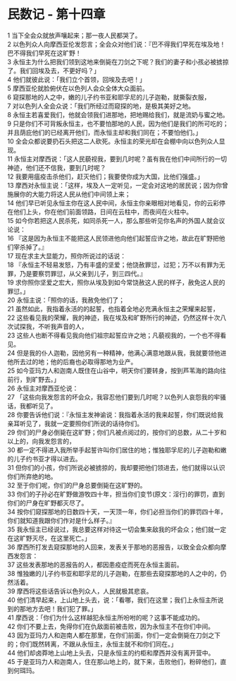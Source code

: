 # 民数记 - 第十四章
  
 1 当下全会众就放声嚷起来；那一夜人民都哭了。  
 2 以色列众人向摩西亚伦发怨言；全会众对他们说：『巴不得我们早死在埃及地！巴不得我们早死在这旷野！  
 3 永恒主为什么把我们领到这地来倒毙在刀剑之下呢？我们的妻子和小孩必被掳掠了。我们回埃及去，不更好吗？」  
 4 他们就彼此说：「我们立个首领，回埃及去吧！」  
 5 摩西亚伦就脸俯伏在以色列人会众全体大众面前。  
 6 窥探那地的人之中，嫩的儿子约书亚和耶孚尼的儿子迦勒，就撕裂衣服，  
 7 对以色列人全会众说：「我们所经过而窥探的地，是极其美好之地。  
 8 永恒主若喜爱我们，他就会领我们进那地，把地赐给我们，就是流奶与蜜之地。  
 9 只是你们不可背叛永恒主，也不要怕那地的人民，因为他们是我们的所可吃的；并且荫庇他们的已经离开他们，而永恒主却和我们同在；不要怕他们。」  
 10 全会众都说要扔石头把这二人砍死。永恒主的荣光却在会棚中向以色列众人显现。  
 11 永恒主对摩西说：「这人民藐视我，要到几时呢？虽有我在他们中间所行的一切神迹，他们还不信我，要到几时呢？  
 12 我要用瘟疫击杀他们，赶灭他们；我要使你成为大国，比他们强盛。」  
 13 摩西对永恒主说：「这样，埃及人一定听见，一定会对这地的居民说；因为你曾施展你的大能力将这人民从他们中间领上来；  
 14 他们早已听见永恒主你在这人民中间，永恒主你亲眼相对地看见，你的云彩停在他们上头，你在他们前面领路，日间在云柱中，而夜间在火柱中。  
 15 如今你若把这人民杀死，如同杀死一人，那么那些听见你名声的外国人就会议论说：  
 16 『这是因为永恒主不能把这人民领进他向他们起誓应许之地，故此在旷野把他们宰杀掉了。』  
 17 现在求主大显能力，照你所说过的话说：  
 18 『永恒主不轻易发怒，乃有丰盛的坚爱；他饶赦罪愆，过犯；万不以有罪为无罪，乃是要察罚罪愆，从父亲到儿子，到三四代。』  
 19 求你照你坚爱之宏大，照你从埃及到如今常饶赦这人民的样子，赦免这人民的罪愆。」  
 20 永恒主说：「照你的话，我赦免他们了；  
 21 虽然如此，我指着永活的的起誓，也指着全地必充满永恒主之荣耀来起誓，  
 22 这些看见我的荣耀，我的神迹，我在埃及和旷野所行的神迹，仍然这样十次八次试探我，不听我声音的人，  
 23 这些人也断不得看见我向他们祖宗起誓应许之地；凡藐视我的，一个也不得看见。  
 24 但是我的仆人迦勒，因他另有一种精神，他满心满意地跟从我，我就要领他进他所去过的地；他的后裔也必取得那地为业产。  
 25 如今亚玛力人和迦南人既住在山谷中，明天你们要转身，按到芦苇海的路向往前行，到旷野去。」  
 26 永恒主对摩西亚伦说：  
 27 「这些向我发怨言的坏会众，我容忍他们要到几时呢？以色列人哀怨我的牢骚话，我都听见了。  
 28 你要告诉他们说：『永恒主发神谕说：我指着永活的我来起誓，你们既说给我亲耳听见了，我就一定要照你们所说的话待你们。  
 29 你们的尸身必倒毙在这旷野；你们凡被点阅过的，按你们的总数，从二十岁和以上的，向我发怨言的，  
 30 都一定不得进入我所举手起誓许叫你们居住的地；惟独耶孚尼的儿子迦勒和嫩的儿子约书亚才得以进去。  
 31 但你们的小孩，你们所说必被掳掠的，我却要把他们领进去，他们就得以认识你们所弃绝的地。  
 32 至于你们呢，你们的尸身总要倒毙在这旷野的。  
 33 你们的子孙必在旷野做游牧四十年，担当你们变节(原文：淫行)的罪罚，直到你们的尸身在旷野都灭尽了。  
 34 按你们窥探那地的日数四十天，一天顶一年，你们必担当你们的罪罚四十年，你们就知道我跟你们作对是什么样子。』  
 35 我永恒主已经说过，我总要这样对待这一切会集来敌我的坏会众；他们就一定在这旷野灭尽，在这里死亡。」  
 36 摩西所打发去窥探那地的人回来，发表关于那地的恶报告，以致全会众都向摩西发怨言：  
 37 这些发表那地的恶报告的人，都因患疫症而死在永恒主面前。  
 38 惟独嫩的儿子约书亚和耶孚尼的儿子迦勒，在那些去窥探那地的人之中的，仍然活着。  
 39 摩西将这些话告诉以色列众人，人民就极其悲哀。  
 40 他们清早起来，上山地上头去，说：「看哪，我们在这里；我们上永恒主所说到的那地方去吧！我们犯了罪。」  
 41 摩西说：「你们为什么这样越犯永恒主所吩咐的呢？这事不能成功的。  
 42 你们不要上去，免得你们在仇敌面前被击败，因为永恒主不在你们中间。  
 43 因为亚玛力人和迦南人都在那里，在你们前面，你们一定会倒毙在刀剑之下的；你们既然转离，不跟从永恒主，永恒主就不和你们同在。」  
 44 他们却卤莽地上山地上头去，只是永恒主的约柜和摩西并没有离开营中。  
 45 于是亚玛力人和迦南人，住在那山地上的，就下来，击败他们，粉碎他们，直到何珥玛。